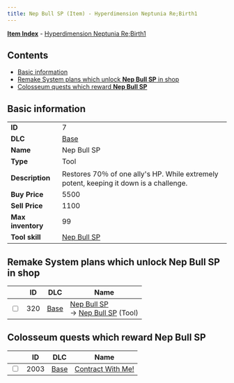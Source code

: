 ```yaml
---
title: Nep Bull SP (Item) - Hyperdimension Neptunia Re;Birth1
---
```


[**Item Index**](/neptunia/rb1/item/index.html) - [Hyperdimension Neptunia Re;Birth1](/neptunia/rb1)

## Contents

- [Basic information](#basic-information)
- [Remake System plans which unlock **Nep Bull SP** in shop](#remake-system-plans-which-unlock-nep-bull-sp-in-shop)
- [Colosseum quests which reward **Nep Bull SP**](#colosseum-quests-which-reward-nep-bull-sp)

## Basic information

|   |   |
| -- | -- |
| **ID** | 7 |
| **DLC** | [Base](/neptunia/rb1/dlc/1-base.html) |
| **Name** | Nep Bull SP |
| **Type** | Tool |
| **Description** | Restores 70％ of one ally's HP. While extremely potent, keeping it down is a challenge. |
| **Buy Price** | 5500 |
| **Sell Price** | 1100 |
| **Max inventory** | 99 |
| **Tool skill** | [Nep Bull SP](/neptunia/rb1/skill/1-10007-nep-bull-sp.html) |


## Remake System plans which unlock **Nep Bull SP** in shop

|    | ID | DLC | Name |
| -- | -- | --- | ---- |
| <input type="checkbox" id="rb1-remake-1-320" class="trackbox" /> | 320 | [Base](/neptunia/rb1/dlc/1-base.html) | [Nep Bull SP](/neptunia/rb1/remake/1-320-nep-bull-sp.html)<br /> → [Nep Bull SP](/neptunia/rb1/item/1-7-nep-bull-sp.html) (Tool) |


## Colosseum quests which reward **Nep Bull SP**

|    | ID | DLC | Name |
| -- | -- | --- | ---- |
| <input type="checkbox" id="rb1-colosseum-1-2003" class="trackbox" /> | 2003 | [Base](/neptunia/rb1/dlc/1-base.html) | [Contract With Me!](/neptunia/rb1/colosseum/1-2003-contract-with-me.html) |
